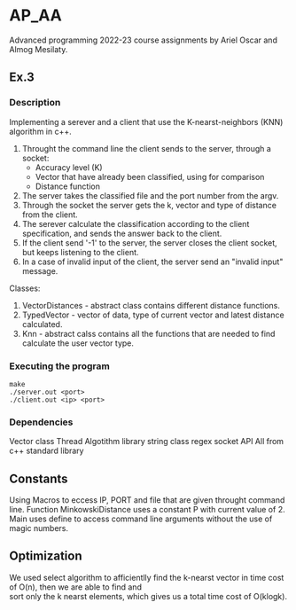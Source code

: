 # AP_AA

Advanced programming 2022-23 course assignments by Ariel Oscar and Almog Mesilaty.

## Ex.3

### Description

Implementing a serever and a client that use the K-nearst-neighbors (KNN) algorithm in c++.
  1. Throught the command line the client sends to the server, through a socket:
      - Accuracy level (K)
      - Vector that have already been classified, using for comparison
      - Distance function
  2. The server takes the classified file and the port number from the argv.
  3. Through the socket the server gets the k, vector and type of distance from the client.
  4. The serever calculate the classification  according to the client specification, and sends the answer back to the client.
  5. If the client send '-1' to the server, the server closes the client socket, but keeps listening to the client. 
  6. In a case of invalid input of the client, the server send an "invalid input" message.
 
Classes:
  1. VectorDistances - abstract class contains different distance functions.
  2. TypedVector - vector of data, type of current vector and latest distance calculated.
  3. Knn - abstract calss contains all the functions that are needed to find calculate the user vector type.
 
### Executing the program

```
make
./server.out <port>
./client.out <ip> <port>
```

### Dependencies

Vector class
Thread
Algotithm library
string class
regex
socket API
All from c++ standard library

## Constants

Using Macros to eccess IP, PORT and file that are given throught command line.
Function MinkowskiDistance uses a constant P with current value of 2.
Main uses define to access command line arguments without the use of magic numbers.

## Optimization

We used select algorithm to afficientlly find the k-nearst vector in time cost of O(n), then we are able to find and  
sort only the k nearst elements, which gives us a total time cost of O(klogk).


